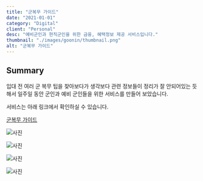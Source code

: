 ```yaml
---
title: "군복무 가이드"
date: "2021-01-01"
category: "Digital"
client: "Personal"
desc: "예비군인과 현직군인을 위한 금융, 혜택정보 제공 서비스입니다."
thumbnail: "./images/goonin/thumbnail.png"
alt: "군복무 가이드"
---
```


## Summary

입대 전 여러 군 복무 팁을 찾아보다가 생각보다 관련 정보들이 정리가 잘 안되어있는 듯해서 일주일 동안 군인과 예비 군인들을 위한 서비스를 만들어 보았습니다.

서비스는 아래 링크에서 확인하실 수 있습니다.

[군복무 가이드](https://www.goonin.kr)

![사진](https://i.imgur.com/r7jqhZ3.png)

![사진](https://i.imgur.com/1YCP7Hp.png)

![사진](https://i.imgur.com/7MLoudu.png)

![사진](https://i.imgur.com/3UkPv5j.png)
